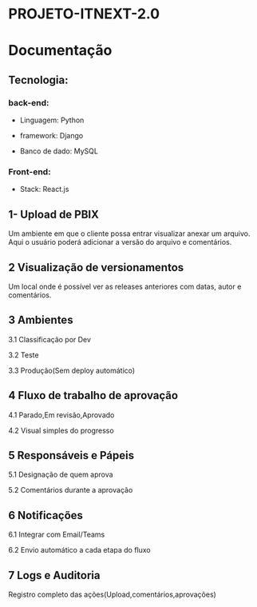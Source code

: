 # PROJETO-ITNEXT-2.0

# Documentação 

## Tecnologia:

### back-end:
-  Linguagem: Python

- framework: Django

- Banco de dado: MySQL

### Front-end: 
 - Stack: React.js


## 1- Upload de PBIX 

Um ambiente em que o cliente possa entrar visualizar anexar um arquivo. Aqui o usuário poderá adicionar a versão do arquivo e comentários.

## 2 Visualização de versionamentos 

Um local onde é possível ver as releases anteriores com datas, autor e comentários.

## 3 Ambientes 

3.1 Classificação por Dev 

3.2 Teste 

3.3 Produção(Sem deploy automático) 

## 4 Fluxo de trabalho de aprovação 
4.1 Parado,Em revisão,Aprovado 

4.2 Visual simples do progresso 

## 5  Responsáveis e Pápeis 

5.1 Designação de quem aprova 

5.2 Comentários durante a aprovação 

## 6 Notificações 

6.1 Integrar com Email/Teams 

6.2 Envio automático a cada etapa do fluxo 


## 7 Logs e Auditoria 

Registro completo das ações(Upload,comentários,aprovações)
